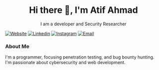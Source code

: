 <h1 align='center'> Hi there 👋, I'm Atif Ahmad   </h1>

<p align='center'>
  I am a developer and Security Researcher
</p>

 [![Website](https://img.shields.io/badge/Website-3776AB?style=for-the-badge)](atifahmad.pythonanywhere.com)
 [![Linkedin](https://img.shields.io/badge/LinkedIn-0077B5?style=for-the-badge&logo=linkedin&logoColor=white)](https://www.linkedin.com/in/atif-ahmad-031850238/)
 [![Instagram](https://img.shields.io/badge/Instagram-E4405F?style=for-the-badge&logo=instagram&logoColor=white)](https://www.instagram.com/atifahmad.it/)
 [![Email](https://img.shields.io/badge/Email-8B89CC?style=for-the-badge&logo=protonmail&logoColor=white)](mailto:atifahmad13200@gmail.com)
### About Me
I'm a programmer, focusing penetration testing, and bug bounty hunting. I'm passionate about cybersecurity and web development.
